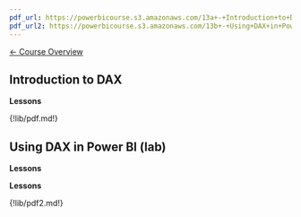 ```yaml
---
pdf_url: https://powerbicourse.s3.amazonaws.com/13a+-+Introduction+to+DAX.pdf
pdf_url2: https://powerbicourse.s3.amazonaws.com/13b+-+Using+DAX+in+Power+BI.pdf
---
```


[&#x2190; Course Overview](../1-Overview/overview.md)
## Introduction to DAX

**Lessons**

{!lib/pdf.md!}

## Using DAX in Power BI (lab)

**Lessons**  

**Lessons**

{!lib/pdf2.md!}

<!-- 
Quickstart: Dax basics

https://docs.microsoft.com/en-us/power-bi/transform-model/desktop-quickstart-learn-dax-basics
 -->